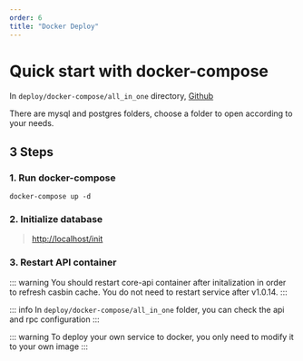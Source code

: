 ```yaml
---
order: 6
title: "Docker Deploy"
---
```


# Quick start with docker-compose

In `deploy/docker-compose/all_in_one` directory, [Github](https://github.com/suyuan32/simple-admin-core/tree/master/deploy/docker-compose/all_in_one)

There are mysql and postgres folders, choose a folder to open according to your needs.

## 3 Steps

### 1. Run docker-compose

```shell
docker-compose up -d
```

### 2. Initialize database

> <http://localhost/init>

### 3. Restart API container

::: warning
You should restart core-api container after initalization in order to refresh casbin cache. You do not need to restart service after v1.0.14.
:::

::: info
In `deploy/docker-compose/all_in_one` folder, you can check the api and rpc configuration
:::

::: warning
To deploy your own service to docker, you only need to modify it to your own image
:::
